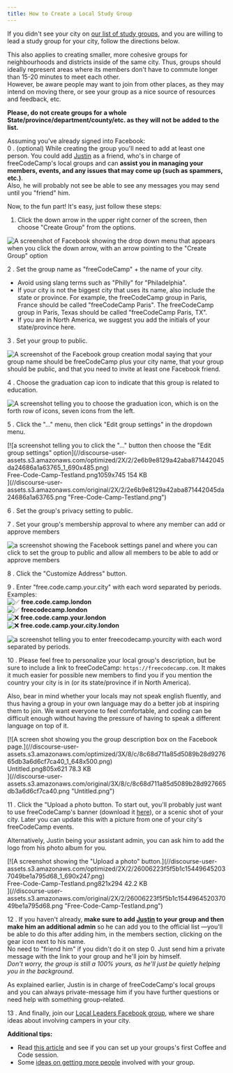 ```yaml
---
title: How to Create a Local Study Group
---
```

If you didn't see your city on [our list of study groups](https://www.freecodecamp.com/study-group-directory/), and you are willing to lead a study group for your city, follow the directions below.

This also applies to creating smaller, more cohesive groups for neighbourhoods and districts inside of the same city. Thus, groups should ideally represent areas where its members don't have to commute longer than 15-20 minutes to meet each other.  
However, be aware people may want to join from other places, as they may intend on moving there, or see your group as a nice source of resources and feedback, etc.

**Please, do not create groups for a whole State/province/department/county/etc. as they will not be added to the list.**

Assuming you've already signed into Facebook:  
0 . (optional) While creating the group you'll need to add at least one person. You could add [Justin](https://www.facebook.com/FCC.GroupChancellor) as a friend, who's in charge of freeCodeCamp's local groups and can **assist you in managing your members, events, and any issues that may come up (such as spammers, etc.)**.  
Also, he will probably not see be able to see any messages you may send until you "friend" him.

Now, to the fun part! It's easy, just follow these steps:

1.  Click the down arrow in the upper right corner of the screen, then choose "Create Group" from the options.

![A screenshot of Facebook showing the drop down menu that appears when you click the down arrow, with an arrow pointing to the "Create Group" option](//discourse-user-assets.s3.amazonaws.com/original/2X/9/9b58a494046871476342efb4b2e8d09426f7f9e3.png)  

2 . Set the group name as "freeCodeCamp" + the name of your city.

*   Avoid using slang terms such as "Philly" for "Philadelphia".
*   If your city is not the biggest city that uses its name, also include the state or province. For example, the freeCodeCamp group in Paris, France should be called "freeCodeCamp Paris". The freeCodeCamp group in Paris, Texas should be called "freeCodeCamp Paris, TX".
*   If you are in North America, we suggest you add the initials of your state/province here.

3 . Set your group to public.

![A screenshot of the Facebook group creation modal saying that your group name should be freeCodeCamp plus your city name, that your group should be public, and that you need to invite at least one Facebook friend.](//discourse-user-assets.s3.amazonaws.com/original/3X/e/4/e49fe1e0a5b675c80dc4313252a5f92fd866472c.png)  

4 . Choose the graduation cap icon to indicate that this group is related to education.

![A screenshot telling you to choose the graduation icon, which is on the forth row of icons, seven icons from the left.](//discourse-user-assets.s3.amazonaws.com/original/2X/f/fc5d4406b8e794fb973178aeffb281d8e344fea4.png)  

5 . Click the "..." menu, then click "Edit group settings" in the dropdown menu.

<div class="lightbox-wrapper">[![a screenshot telling you to click the "..." button then choose the "Edit group settings" option](//discourse-user-assets.s3.amazonaws.com/optimized/2X/2/2e6b9e8129a42aba871442045da24686a1a63765_1_690x485.png)

<div class="meta"><span class="filename">Free-Code-Camp-Testland.png</span><span class="informations">1059x745 154 KB</span><span class="expand"></span></div>](//discourse-user-assets.s3.amazonaws.com/original/2X/2/2e6b9e8129a42aba871442045da24686a1a63765.png "Free-Code-Camp-Testland.png") </div>

6 . Set the group's privacy setting to public.

7 . Set your group's membership approval to where any member can add or approve members

![a screenshot showing the Facebook settings panel and where you can click to set the group to public and allow all members to be able to add or approve members](//discourse-user-assets.s3.amazonaws.com/original/3X/6/a/6a2735dbb63f052109e06a21baf64d5e818e2dbc.png)  

8 . Click the "Customize Address" button.

9 . Enter "free.code.camp.your.city" with each word separated by periods.  
Examples:  
![:white_check_mark:](https://forum.freecodecamp.com/images/emoji/emoji_one/white_check_mark.png?v=3 ":white_check_mark:") **free.code.camp.london**  
![:white_check_mark:](https://forum.freecodecamp.com/images/emoji/emoji_one/white_check_mark.png?v=3 ":white_check_mark:") **freecodecamp.london**  
![:x:](https://forum.freecodecamp.com/images/emoji/emoji_one/x.png?v=3 ":x:") **free.code.camp.your.london**  
![:x:](https://forum.freecodecamp.com/images/emoji/emoji_one/x.png?v=3 ":x:") **free.code.camp.your.city.london**

![a screenshot telling you to enter freecodecamp.yourcity with each word separated by periods.](//discourse-user-assets.s3.amazonaws.com/original/2X/b/b06ad3f1b9d91f9dd9aba828bdd699677725d130.png)  

10 . Please feel free to personalize your local group's description, but be sure to include a link to freeCodeCamp: `https://freecodecamp.com`. It makes it much easier for possible new members to find you if you mention the country your city is in (or its state/province if in North America).

Also, bear in mind whether your locals may not speak english fluently, and thus having a group in your own language may do a better job at inspiring them to join. We want everyone to feel comfortable, and coding can be difficult enough without having the pressure of having to speak a different language on top of it.

<div class="lightbox-wrapper">[![A screen shot showing you the group description box on the Facebook page.](//discourse-user-assets.s3.amazonaws.com/optimized/3X/8/c/8c68d711a85d5089b28d927665db3a6d6cf7ca40_1_648x500.png)

<div class="meta"><span class="filename">Untitled.png</span><span class="informations">805x621 78.3 KB</span><span class="expand"></span></div>](//discourse-user-assets.s3.amazonaws.com/original/3X/8/c/8c68d711a85d5089b28d927665db3a6d6cf7ca40.png "Untitled.png") </div>

11 . Click the "Upload a photo button. To start out, you'll probably just want to use freeCodeCamp's banner (download it [here](https://github.com/FreeCodeCamp/wiki/blob/master/deprecated%20wiki/images/FCC-FBbanner.png)), or a scenic shot of your city. Later you can update this with a picture from one of your city's freeCodeCamp events.

Alternatively, Justin being your assistant admin, you can ask him to add the logo from his photo album for you.

<div class="lightbox-wrapper">[![A screenshot showing the "Upload a photo" button.](//discourse-user-assets.s3.amazonaws.com/optimized/2X/2/26006223f5f5b1c154496452037049be1a795d68_1_690x247.png)

<div class="meta"><span class="filename">Free-Code-Camp-Testland.png</span><span class="informations">821x294 42.2 KB</span><span class="expand"></span></div>](//discourse-user-assets.s3.amazonaws.com/original/2X/2/26006223f5f5b1c154496452037049be1a795d68.png "Free-Code-Camp-Testland.png") </div>

12 . If you haven't already, **make sure to add [Justin](https://www.facebook.com/FCC.GroupChancellor) to your group and then make him an additional admin** so he can add you to the official list —you'll be able to do this after adding him, in the members section, clicking on the gear icon next to his name.  
No need to "friend him" if you didn't do it on step 0\. Just send him a private message with the link to your group and he'll join by himself.  
_Don't worry, the group is still a 100% yours, as he'll just be quietly helping you in the background._

As explained earlier, Justin is in charge of freeCodeCamp's local groups and you can always private-message him if you have further questions or need help with something group-related.

13 . And finally, join our [Local Leaders Facebook group](https://www.facebook.com/groups/freecodecampers/), where we share ideas about involving campers in your city.  

**Additional tips:**

*   Read [this article](https://medium.freecodecamp.com/jump-start-your-local-campsite-with-coffee-and-code-a8d1a57d30e#) and see if you can set up your groups's first Coffee and Code session.
*   Some [ideas on getting more people](https://medium.freecodecamp.com/growth-hacking-your-free-code-camp-group-8cf76300a5d1#) involved with your group.